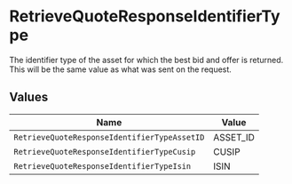 # RetrieveQuoteResponseIdentifierType

The identifier type of the asset for which the best bid and offer is returned. This will be the same value as what was sent on the request.


## Values

| Name                                         | Value                                        |
| -------------------------------------------- | -------------------------------------------- |
| `RetrieveQuoteResponseIdentifierTypeAssetID` | ASSET_ID                                     |
| `RetrieveQuoteResponseIdentifierTypeCusip`   | CUSIP                                        |
| `RetrieveQuoteResponseIdentifierTypeIsin`    | ISIN                                         |
